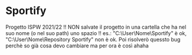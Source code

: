 # Sportify
Progetto ISPW 2021/22
!! NON salvate il progetto in una cartella che ha nel suo nome (o nel suo path) uno spazio !!
es.: "C:\User\Nome\Sportify" è ok, "C:\User\Nome\Repository Sportify" non è ok. Poi risolverò quessto bug perchè so già cosa devo cambiare ma per ora è così ahaha 
